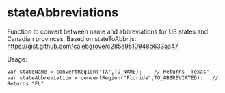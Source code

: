 # stateAbbreviations
Function to convert between name and abbreviations for US states and Canadian provinces.
Based on stateToAbbr.js: https://gist.github.com/calebgrove/c285a9510948b633aa47

Usage:
```
var stateName = convertRegion("TX",TO_NAME);    // Returns 'Texas"  
var stateAbbreviation = convertRegion("Florida",TO_ABBREVIATED):   // Returns "FL"  
```



